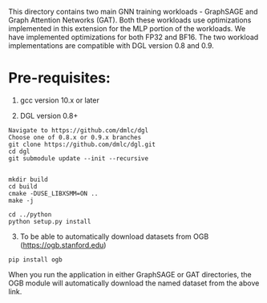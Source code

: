 This directory contains two main GNN training workloads - GraphSAGE and Graph Attention Networks (GAT). Both these workloads use optimizations implemented in this extension for the MLP portion of the workloads. We have implemented optimizations for both FP32 and BF16. The two workload implementations are compatible with DGL version 0.8 and 0.9.

Pre-requisites: 
===============

1. gcc version 10.x or later

2. DGL version 0.8+ 

```
Navigate to https://github.com/dmlc/dgl
Choose one of 0.8.x or 0.9.x branches
git clone https://github.com/dmlc/dgl.git
cd dgl
git submodule update --init --recursive


mkdir build
cd build
cmake -DUSE_LIBXSMM=ON ..
make -j

cd ../python
python setup.py install
```

3. To be able to automatically download datasets from OGB (https://ogb.stanford.edu)
```
pip install ogb
```
When you run the application in either GraphSAGE or GAT directories, the OGB module will automatically download the named dataset from the above link.
